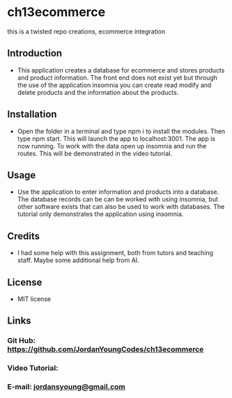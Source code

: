 # ch13ecommerce
this is a twisted repo creations, ecommerce integration


## Introduction

- This application creates a database for ecommerce and stores products and product information. The front end does not exist yet but through the use of the application insomnia you can create read modify and delete products and the information about the products.

## Installation

- Open the folder in a terminal and type npm i to install the modules. Then type npm start. This will launch the app to localhost:3001. The app is now running. To work with the data open up insomnia and run the routes.
This will be demonstrated in the video tutorial.

## Usage

- Use the application to enter information and products into a database. The database records can be can be worked with using insomnia, but other software exists that can also be used to work with databases. The tutorial only demonstrates the application using insomnia.
## Credits

- I had some help with this assignment, both from tutors and teaching staff. Maybe some additional help from AI.

## License
- MIT license

## Links

### Git Hub: https://github.com/JordanYoungCodes/ch13ecommerce
### Video Tutorial:
### E-mail: jordansyoung@gmail.com
